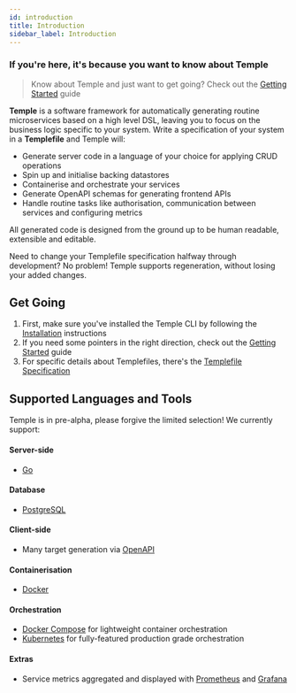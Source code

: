 ```yaml
---
id: introduction
title: Introduction
sidebar_label: Introduction
---
```


### If you're here, it's because you want to know about Temple

> Know about Temple and just want to get going? Check out the [Getting Started](getting-started) guide

**Temple** is a software framework for automatically generating routine microservices based on a high level DSL, leaving you to focus on the business logic specific to your system.
Write a specification of your system in a **Templefile** and Temple will:

* Generate server code in a language of your choice for applying CRUD operations
* Spin up and initialise backing datastores
* Containerise and orchestrate your services
* Generate OpenAPI schemas for generating frontend APIs
* Handle routine tasks like authorisation, communication between services and configuring metrics

All generated code is designed from the ground up to be human readable, extensible and editable. 

Need to change your Templefile specification halfway through development? No problem! Temple supports regeneration, without losing your added changes.

## Get Going

1. First, make sure you've installed the Temple CLI by following the [Installation](installation) instructions
2. If you need some pointers in the right direction, check out the [Getting Started](getting-started) guide
3. For specific details about Templefiles, there's the [Templefile Specification](reference/templefile-spec)

## Supported Languages and Tools

Temple is in pre-alpha, please forgive the limited selection! We currently support:

#### Server-side

* [Go](http://golang.org)

#### Database

* [PostgreSQL](https://www.postgresql.org/)

#### Client-side

* Many target generation via [OpenAPI](https://swagger.io/docs/specification/about/)

#### Containerisation

* [Docker](https://www.docker.com/)

#### Orchestration

* [Docker Compose](https://docs.docker.com/compose/) for lightweight container orchestration
* [Kubernetes](https://kubernetes.io) for fully-featured production grade orchestration

#### Extras

* Service metrics aggregated and displayed with [Prometheus](https://prometheus.io/) and [Grafana](https://grafana.com/)
